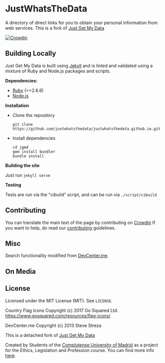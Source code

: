 JustWhatsTheData
============

A directory of direct links for you to obtain your personal information from web services.
This is a fork of [Just Get My Data](https://justgetmydata.com/)

[![Crowdin](https://badges.crowdin.net/justwhatsthedata/localized.svg)](https://crowdin.com/project/justwhatsthedata)

## Building Locally

Just Get My Data is built using [Jekyll](https://jekyllrb.com/) and is linted and
validated using a mixture of Ruby and Node.js packages and scripts.

**Dependencies:**

- [Ruby](https://www.ruby-lang.org) (>=2.6.6)
- [Node.js](https://nodejs.org)

**Installation**

- Clone the repository

  ```
  git clone https://github.com/justwhatsthedata/justwhatsthedata.github.io.git
  ```

- Install dependencies

  ```
  cd jgmd
  gem install bundler
  bundle install
  ```

**Building the site**

Just run `jekyll serve`

**Testing**

Tests are run via the "cibuild" script, and can be run via `./script/cibuild`

## Contributing

You can translate the main text of the page by contributing on [Crowdin](https://crowdin.com/project/jgmd)
If you want to help, do read our [contributing](CONTRIBUTING.md) guidelines.

## Misc

Search functionality modified from [DevCenter.me](https://github.com/stevestreza/DevCenter.me).

## On Media

## License

Licensed under the MIT License (MIT). See `LICENSE`.

Country Flag Icons Copyright (c) 2017 Go Squared Ltd. https://www.gosquared.com/resources/flag-icons/

DevCenter.me Copyright (c) 2013 Steve Streza

This is a detached fork of [Just Get My Data](https://justgetmydata.com/)

Created by Students of the [Complutense University of Madrid](https://www.ucm.es/) as a project for the Ethics, Legislation and Profession course. You can find more info [here](http://wikis.fdi.ucm.es/ELP/Trabajo:JustWhatsTheData).

